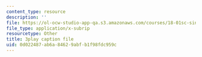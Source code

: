 ```yaml
---
content_type: resource
description: ''
file: https://ol-ocw-studio-app-qa.s3.amazonaws.com/courses/18-01sc-single-variable-calculus-fall-2010/0d022487ab6a84629abfb1f98fdc959c_eHJuAByQf5A.srt
file_type: application/x-subrip
resourcetype: Other
title: 3play caption file
uid: 0d022487-ab6a-8462-9abf-b1f98fdc959c
---
```

